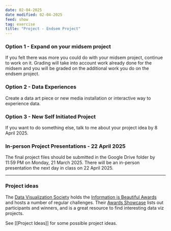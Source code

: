 ```yaml
---
date: 02-04-2025
date modified: 02-04-2025
feed: show
tag: exercise
title: "Project - Endsem Project"
---
```


### Option 1 - Expand on your midsem project

If you felt there was more you could do with your midsem project, continue to work on it. Grading will take into account work already done for the midsem and you will be graded on the additional work you do on the endsem project.

### Option 2 - Data Experiences

Create a data art piece or new media installation or interactive way to experience data.

### Option 3 - New Self Initiated Project

If you want to do something else, talk to me about your project idea by 8 April 2025.

### In-person Project Presentations - 22 April 2025

The final project files should be submitted in the Google Drive folder by 11:59 PM on Monday, 21 March 2025. There will be an in-person presentation the next day in class on 22 April 2025.

---

### Project ideas

The [Data Visualization Society](https://www.datavisualizationsociety.org) holds the [Information is Beautiful Awards](https://www.informationisbeautifulawards.com/) and hosts a number of regular challenges. Their [Awards Showcase](https://www.informationisbeautifulawards.com/showcase?action=index&award=2023&controller=showcase&page=1&pcategory=winner&type=awards) lists out participants and winners, and is a great resource to find interesting data viz projects.

See [[Project Ideas]] for some possible project ideas.